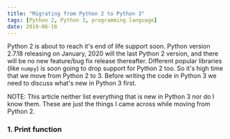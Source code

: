 ```yaml
---
title: "Migrating from Python 2 to Python 3"
tags: [Python 2, Python 3, programming language]
date: 2019-06-16
---
```


Python 2 is about to reach it's end of life support soon. Python version 2.7.18 releasing on January, 2020 will the last Python 2 version, and there will be no new feature/bug fix release thereafter. Different popular libraries (like `numpy`) is soon going to drop support for Python 2 too. So it's high time that we move from Python 2 to 3. Before writing the code in Python 3 we need to discuss what's new in Python 3 first. 

NOTE: This article neither list everything that is new in Python 3 nor do I know them. These are just the things I came across while moving from Python 2.

### 1. Print function